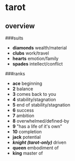 tarot
=====

overview
-----

###suits

*  __diamonds__ wealth/material
*  __clubs__ work/travel
*  __hearts__ emotion/family
*  __spades__ intellect/conflict

###ranks


* __ace__ beginning
* __2__ balance
* __3__ comes back to you
* __4__ stability/stagnation
* __5__ end of stability/stagnation
* __6__ success
* __7__ ambition
* __8__ overwhelmed/defined-by
* __9__ "has a life of it's own"
* __10__ completion
* __jack__ potential
* ___knight (tarot-only)___ driven
* __queen__ embodiment of
* __king__ master of
